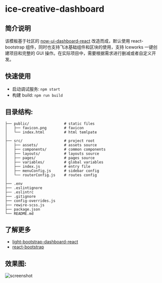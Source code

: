 # ice-creative-dashboard

## 简介说明

该模板基于社区的 [now-ui-dashboard-react](https://github.com/creativetimofficial/now-ui-dashboard-react) 改造而成，默认使用 react-bootstrap 组件，同时也支持飞冰基础组件和区块的使用，支持 Iceworks 一键创建项目和完整的 GUI 操作。在实际项目中，需要根据需求进行删减或者自定义开发。

## 快速使用

- 启动调试服务: `npm start`
- 构建 build: `npm run build`

## 目录结构:

```
├── public/                # static files
│   ├── favicon.png        # favicon
│   └── index.html         # html temlpate
│
├── src/                   # project root
│   ├── assets/            # assets source
│   ├── components/        # common components
│   ├── layouts/           # layouts source
│   ├── pages/             # pages source
│   ├── variables/         # global variables
│   ├── index.js           # entry file
│   ├── menuConfig.js      # sidebar config
│   └── routerConfig.js    # routes config
│
├── .env
├── .eslintignore
├── .eslintrc
├── .gitignore
├── config-overrides.js
├── rewire-scss.js
├── package.json
└── README.md
```

## 了解更多

- [light-bootstrap-dashboard-react](https://github.com/creativetimofficial/now-ui-dashboard-react)
- [react-bootstrap](https://github.com/react-bootstrap/react-bootstrap)

## 效果图:

![screenshot](https://img.alicdn.com/tfs/TB1BOaQb56guuRjy1XdXXaAwpXa-2840-1596.png)
